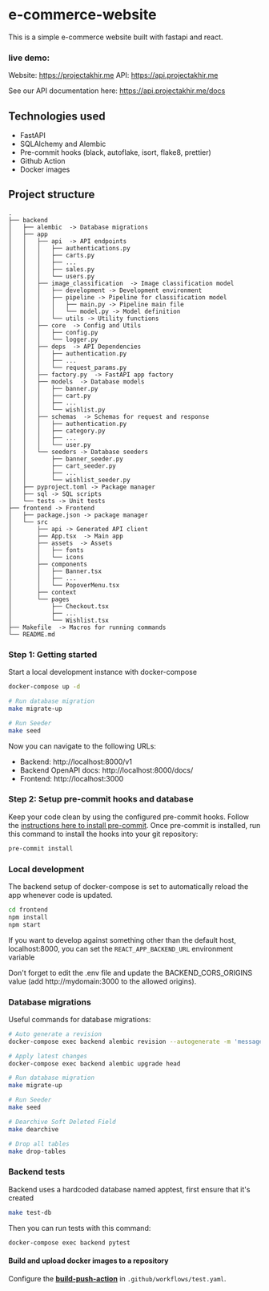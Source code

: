 # e-commerce-website

This is a simple e-commerce website built with fastapi and react.

### live demo:

Website: https://projectakhir.me
API: https://api.projectakhir.me

See our API documentation here: https://api.projectakhir.me/docs

## Technologies used

- FastAPI
- SQLAlchemy and Alembic
- Pre-commit hooks (black, autoflake, isort, flake8, prettier)
- Github Action
- Docker images

## Project structure

```
.
├── backend
│   ├── alembic  -> Database migrations
│   ├── app
│   │   ├── api  -> API endpoints
│   │   │   ├── authentications.py
│   │   │   ├── carts.py
│   │   │   ├── ...
│   │   │   ├── sales.py
│   │   │   └── users.py
│   │   ├── image_classification  -> Image classification model
│   │   │   ├── development -> Development environment
│   │   │   ├── pipeline -> Pipeline for classification model
│   │   │   │   ├── main.py -> Pipeline main file
│   │   │   │   └── model.py -> Model definition
│   │   │   └── utils -> Utility functions
│   │   ├── core  -> Config and Utils
│   │   │   ├── config.py
│   │   │   └── logger.py
│   │   ├── deps  -> API Dependencies
│   │   │   ├── authentication.py
│   │   │   ├── ...
│   │   │   └── request_params.py
│   │   ├── factory.py  -> FastAPI app factory
│   │   ├── models  -> Database models
│   │   │   ├── banner.py
│   │   │   ├── cart.py
│   │   │   ├── ...
│   │   │   └── wishlist.py
│   │   ├── schemas  -> Schemas for request and response
│   │   │   ├── authentication.py
│   │   │   ├── category.py
│   │   │   ├── ...
│   │   │   └── user.py
│   │   └── seeders -> Database seeders
│   │       ├── banner_seeder.py
│   │       ├── cart_seeder.py
│   │       ├── ...
│   │       └── wishlist_seeder.py
│   ├── pyproject.toml -> Package manager
│   ├── sql -> SQL scripts
│   └── tests -> Unit tests
├── frontend -> Frontend
│   ├── package.json -> package manager
│   └── src
│       ├── api -> Generated API client
│       ├── App.tsx  -> Main app
│       ├── assets  -> Assets
│       │   ├── fonts
│       │   └── icons
│       ├── components
│       │   ├── Banner.tsx
│       │   ├── ...
│       │   └── PopoverMenu.tsx
│       ├── context
│       └── pages
│           ├── Checkout.tsx
│           ├── ...
│           └── Wishlist.tsx
├── Makefile  -> Macros for running commands
└── README.md

```

### Step 1: Getting started

Start a local development instance with docker-compose

```bash
docker-compose up -d

# Run database migration
make migrate-up

# Run Seeder
make seed

```

Now you can navigate to the following URLs:

- Backend: http://localhost:8000/v1
- Backend OpenAPI docs: http://localhost:8000/docs/
- Frontend: http://localhost:3000

### Step 2: Setup pre-commit hooks and database

Keep your code clean by using the configured pre-commit hooks. Follow the [instructions here to install pre-commit](https://pre-commit.com/). Once pre-commit is installed, run this command to install the hooks into your git repository:

```bash
pre-commit install
```

### Local development

The backend setup of docker-compose is set to automatically reload the app whenever code is updated.

```bash
cd frontend
npm install
npm start
```

If you want to develop against something other than the default host, localhost:8000, you can set the `REACT_APP_BACKEND_URL` environment variable

Don't forget to edit the .env file and update the BACKEND_CORS_ORIGINS value (add http://mydomain:3000 to the allowed origins).

### Database migrations

Useful commands for database migrations:

```bash
# Auto generate a revision
docker-compose exec backend alembic revision --autogenerate -m 'message'

# Apply latest changes
docker-compose exec backend alembic upgrade head

# Run database migration
make migrate-up

# Run Seeder
make seed

# Dearchive Soft Deleted Field
make dearchive

# Drop all tables
make drop-tables

```

### Backend tests

Backend uses a hardcoded database named apptest, first ensure that it's created

```bash
make test-db
```

Then you can run tests with this command:

```bash
docker-compose exec backend pytest
```

#### Build and upload docker images to a repository

Configure the [**build-push-action**](https://github.com/marketplace/actions/build-and-push-docker-images) in `.github/workflows/test.yaml`.
